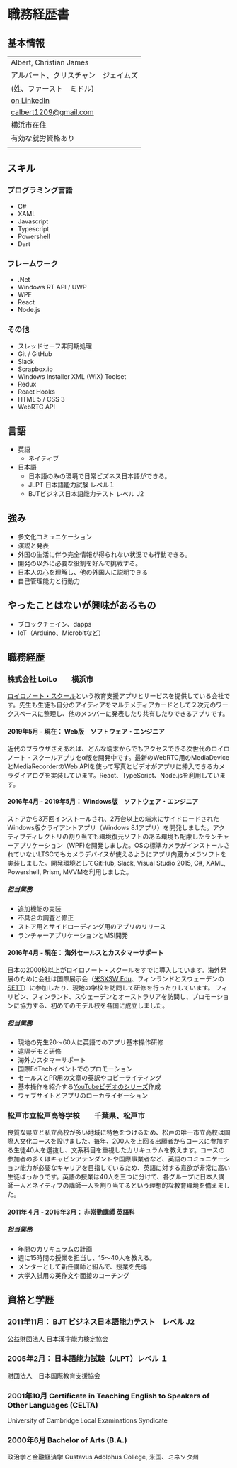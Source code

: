 # 職務経歴書

## 基本情報

||
|:-----|
| Albert, Christian James |
| アルバート、クリスチャン　ジェイムズ |
| (姓、ファースト　ミドル) |
|[on LinkedIn](https://www.linkedin.com/in/christianjamesalbert/)|
|[calbert1209@gmail.com](mailto:calbert1209@gmail.com)|
|横浜市在住|
|有効な就労資格あり|
||

## スキル

### プログラミング言語

- C#
- XAML
- Javascript
- Typescript
- Powershell
- Dart

### フレームワーク

- .Net
- Windows RT API / UWP
- WPF
- React
- Node.js

### その他

- スレッドセーフ非同期処理
- Git / GitHub
- Slack
- Scrapbox.io
- Windows Installer XML (WIX) Toolset
- Redux
- React Hooks
- HTML 5 / CSS 3
- WebRTC API

## 言語

- 英語
  - ネイティブ
- 日本語
  - 日本語のみの環境で日常ビズネス日本語ができる。
  - JLPT 日本語能力試験 レベル１
  - BJTビジネス日本語能力テスト レベル J2

## 強み

- 多文化コミュニケーション
- 演説と発表
- 外国の生活に伴う完全情報が得られない状況でも行動できる。
- 開発の以外に必要な役割を好んで挑戦する。
- 日本人の心を理解し、他の外国人に説明できる
- 自己管理能力と行動力

## やったことはないが興味があるもの

- ブロックチェイン、dapps
- IoT（Arduino、Microbitなど）

## 職務経歴

### 株式会社 LoiLo　　横浜市

[ロイロノート・スクール](https://n.loilo.tv/ja)という教育支援アプリとサービスを提供している会社です。先生も生徒も自分のアイディアをマルチメディアカードとして２次元のワークスペースに整理し、他のメンバーに発表したり共有したりできるアプリです。

#### 2019年5月 - 現在： Web版　ソフトウェア・エンジニア

近代のブラウザさえあれば、どんな端末からでもアクセスできる次世代のロイロノート・スクールアプリをα版を開発中です。最新のWebRTC用のMediaDeviceとMediaRecorderのWeb APIを使って写真とビデオがアプリに挿入できるカメラダイアログを実装しています。React、TypeScript、Node.jsを利用しています。

#### 2016年4月 - 2019年5月： Windows版　ソフトウェア・エンジニア

ストアから3万回インストールされ、2万台以上の端末にサイドロードされたWindows版クライアントアプリ（Windows 8.1アプリ）を開発しました。アクティブディレクトリの割り当ても環境復元ソフトのある環境も配慮したランチャーアプリケーション（WPF)を開発しました。OSの標準カメラがインストールされていないLTSCでもカメラデバイスが使えるようにアプリ内蔵カメラソフトを実装しました。開発環境としてGitHub, Slack, Visual Studio 2015, C#, XAML, Powershell, Prism, MVVMを利用しました。

##### 担当業務

- 追加機能の実装
- 不具合の調査と修正
- ストア用とサイドローディング用のアプリのリリース
- ランチャーアプリケーションとMSI開発

#### 2016年4月 - 現在： 海外セールスとカスタマーサポート

日本の2000校以上がロイロノート・スクールをすでに導入しています。海外発展のために会社は国際展示会（[米SXSW Edu](https://www.sxswedu.com/)、フィンランドとスウェーデンの[SETT](https://www.settdagarna.se/en/)）に参加したり、現地の学校を訪問して研修を行ったりしています。
フィリピン、フィンランド、スウェーデンとオーストラリアを訪問し、プロモーションに協力する、初めてのモデル校を各国に成立しました。

##### 担当業務

- 現地の先生20～60人に英語でのアプリ基本操作研修
- 遠隔デモと研修
- 海外カスタマーサポート
- 国際EdTechイベントでのプロモーション
- セールスとPR用の文章の英訳やコピーライティング
- 基本操作を紹介する[YouTubeビデオのシリーズ](https://www.youtube.com/playlist?list=PLf-CvxM4vEYvKyCuK0x1Jh_y8ePlzdvoo)作成
- ウェブサイトとアプリのローカライゼーション

### 松戸市立松戸高等学校　　千葉県、松戸市

良質な県立と私立高校が多い地域に特色をつけるため、松戸の唯一市立高校は国際人文化コースを設けました。毎年、200人を上回る出願者からコースに参加する生徒40人を選抜し、文系科目を重視したカリキュラムを教えます。コースの参加者の多くはキャビンアテンダントや国際事業者など、英語のコミュニケーション能力が必要なキャリアを目指しているため、英語に対する意欲が非常に高い生徒ばっかりです。英語の授業は40人を三つに分けて、各グループに日本人講師一人とネイティブの講師一人を割り当てるという理想的な教育環境を備えました。

#### 2011年４月 - 2016年3月： 非常勤講師 英語科

##### 担当業務

- 年間のカリキュラムの計画
- 週に15時間の授業を担当し、15～40人を教える。
- メンターとして新任講師と組んで、授業を先導
- 大学入試用の英作文や面接のコーチング


## 資格と学歴

### 2011年11月： BJT ビジネス日本語能力テスト　レベル J2

公益財団法人 日本漢字能力検定協会

### 2005年2月： 日本語能力試験（JLPT）レベル １

財団法人　日本国際教育支援協会

### 2001年10月 Certificate in Teaching English to Speakers of Other Languages (CELTA)

University of Cambridge Local Examinations Syndicate

### 2000年6月 Bachelor of Arts (B.A.)

政治学と金融経済学
Gustavus Adolphus College, 米国、ミネソタ州
